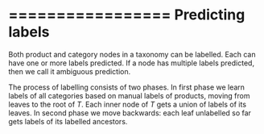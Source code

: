 =================
Predicting labels
=================

Both product and category nodes in a taxonomy can be labelled. Each can have one or more labels predicted. If a node
has multiple labels predicted, then we call it ambiguous prediction.

The process of labelling consists of two phases. In first phase we learn labels of all categories based on manual labels of products, moving from leaves to the root of $T$. Each inner node of $T$ gets a union of labels of its leaves. In second phase we move backwards: each leaf unlabelled so far gets labels of its labelled ancestors.
